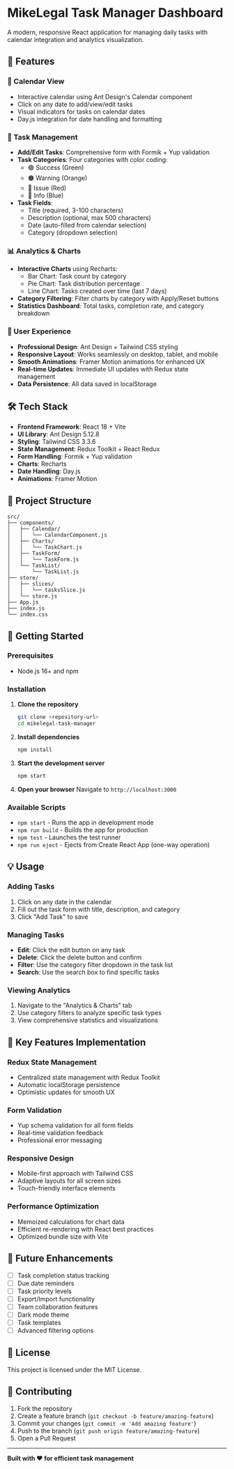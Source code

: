 # MikeLegal Task Manager Dashboard

A modern, responsive React application for managing daily tasks with calendar integration and analytics visualization.

## 🚀 Features

### 📅 Calendar View
- Interactive calendar using Ant Design's Calendar component
- Click on any date to add/view/edit tasks
- Visual indicators for tasks on calendar dates
- Day.js integration for date handling and formatting

### 📝 Task Management
- **Add/Edit Tasks**: Comprehensive form with Formik + Yup validation
- **Task Categories**: Four categories with color coding:
  - 🟢 Success (Green)
  - 🟠 Warning (Orange) 
  - 🔴 Issue (Red)
  - 🔵 Info (Blue)
- **Task Fields**:
  - Title (required, 3-100 characters)
  - Description (optional, max 500 characters)
  - Date (auto-filled from calendar selection)
  - Category (dropdown selection)

### 📊 Analytics & Charts
- **Interactive Charts** using Recharts:
  - Bar Chart: Task count by category
  - Pie Chart: Task distribution percentage
  - Line Chart: Tasks created over time (last 7 days)
- **Category Filtering**: Filter charts by category with Apply/Reset buttons
- **Statistics Dashboard**: Total tasks, completion rate, and category breakdown

### 🎨 User Experience
- **Professional Design**: Ant Design + Tailwind CSS styling
- **Responsive Layout**: Works seamlessly on desktop, tablet, and mobile
- **Smooth Animations**: Framer Motion animations for enhanced UX
- **Real-time Updates**: Immediate UI updates with Redux state management
- **Data Persistence**: All data saved in localStorage

## 🛠️ Tech Stack

- **Frontend Framework**: React 18 + Vite
- **UI Library**: Ant Design 5.12.8
- **Styling**: Tailwind CSS 3.3.6
- **State Management**: Redux Toolkit + React Redux
- **Form Handling**: Formik + Yup validation
- **Charts**: Recharts
- **Date Handling**: Day.js
- **Animations**: Framer Motion

## 📁 Project Structure

```
src/
├── components/
│   ├── Calendar/
│   │   └── CalendarComponent.js
│   ├── Charts/
│   │   └── TaskChart.js
│   ├── TaskForm/
│   │   └── TaskForm.js
│   └── TaskList/
│       └── TaskList.js
├── store/
│   ├── slices/
│   │   └── tasksSlice.js
│   └── store.js
├── App.js
├── index.js
└── index.css
```

## 🚀 Getting Started

### Prerequisites
- Node.js 16+ and npm

### Installation

1. **Clone the repository**
   ```bash
   git clone <repository-url>
   cd mikelegal-task-manager
   ```

2. **Install dependencies**
   ```bash
   npm install
   ```

3. **Start the development server**
   ```bash
   npm start
   ```

4. **Open your browser**
   Navigate to `http://localhost:3000`

### Available Scripts

- `npm start` - Runs the app in development mode
- `npm run build` - Builds the app for production
- `npm test` - Launches the test runner
- `npm run eject` - Ejects from Create React App (one-way operation)

## 💡 Usage

### Adding Tasks
1. Click on any date in the calendar
2. Fill out the task form with title, description, and category
3. Click "Add Task" to save

### Managing Tasks
- **Edit**: Click the edit button on any task
- **Delete**: Click the delete button and confirm
- **Filter**: Use the category filter dropdown in the task list
- **Search**: Use the search box to find specific tasks

### Viewing Analytics
1. Navigate to the "Analytics & Charts" tab
2. Use category filters to analyze specific task types
3. View comprehensive statistics and visualizations

## 🔧 Key Features Implementation

### Redux State Management
- Centralized state management with Redux Toolkit
- Automatic localStorage persistence
- Optimistic updates for smooth UX

### Form Validation
- Yup schema validation for all form fields
- Real-time validation feedback
- Professional error messaging

### Responsive Design
- Mobile-first approach with Tailwind CSS
- Adaptive layouts for all screen sizes
- Touch-friendly interface elements

### Performance Optimization
- Memoized calculations for chart data
- Efficient re-rendering with React best practices
- Optimized bundle size with Vite

## 🎯 Future Enhancements

- [ ] Task completion status tracking
- [ ] Due date reminders
- [ ] Task priority levels
- [ ] Export/Import functionality
- [ ] Team collaboration features
- [ ] Dark mode theme
- [ ] Task templates
- [ ] Advanced filtering options

## 📄 License

This project is licensed under the MIT License.

## 🤝 Contributing

1. Fork the repository
2. Create a feature branch (`git checkout -b feature/amazing-feature`)
3. Commit your changes (`git commit -m 'Add amazing feature'`)
4. Push to the branch (`git push origin feature/amazing-feature`)
5. Open a Pull Request

---

**Built with ❤️ for efficient task management**